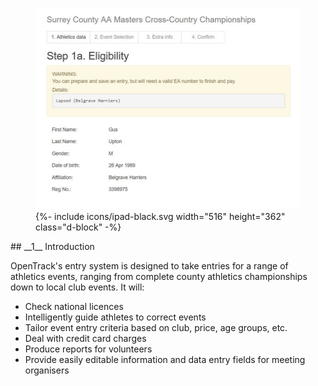 
<div class="side-image side-image-right tablet-shadow" data-aos="fade-left">
  <figure class="tablet-demo">
    <img src="/assets/img/screens/1_ea_check.jpg" class="screen" width="430" height="322">
    {%- include icons/ipad-black.svg width="516" height="362" class="d-block" -%}
  </figure>
</div>

<div markdown="1" data-aos="fade-up">
## __1__ Introduction

OpenTrack's entry system is designed to take entries for a range of athletics events, ranging from complete county athletics championships down to local club events. It will:

* Check national licences
* Intelligently guide athletes to correct events
* Tailor event entry criteria based on club, price, age groups, etc.
* Deal with credit card charges
* Produce reports for volunteers
* Provide easily editable information and data entry fields for meeting organisers


</div>
